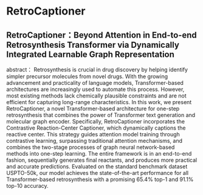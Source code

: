 # RetroCaptioner

## RetroCaptioner：Beyond Attention in End-to-end Retrosynthesis Transformer via Dynamically Integrated Learnable Graph Representation
abstract：
Retrosynthesis is crucial in drug discovery by helping identify simpler precursor molecules from novel drugs. With the growing advancement and practicality of language models, Transformer-based architectures are increasingly used to automate this process. However, most existing methods lack chemically plausible constraints and are not efficient for capturing long-range characteristics. In this work, we present RetroCaptioner, a novel Transformer-based architecture for one-step retrosynthesis that combines the power of Transformer text generation and molecular graph encoder. Specifically, RetroCaptioner incorporates the Contrastive Reaction-Center Captioner, which dynamically captions the reactive center. This strategy guides attention model training through contrastive learning, surpassing traditional attention mechanisms, and combines the two-stage processes of graph neural network-based methods into one-step learning. The entire framework is in an end-to-end fashion, sequentially generates final reactants, and produces more practical and accurate predictions. Evaluated on the standard benchmark dataset USPTO-50k, our model achieves the state-of-the-art performance for all Transformer-based retrosynthesis with a promising 65.4% top-1 and 91.1% top-10 accuracy.
